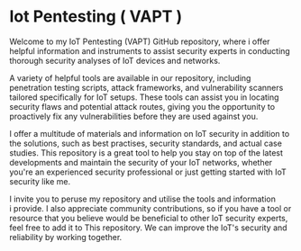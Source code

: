 # Iot Pentesting ( VAPT )

Welcome to my IoT Pentesting (VAPT) GitHub repository, where i offer helpful information and instruments to assist security experts in conducting thorough security analyses of IoT devices and networks.

A variety of helpful tools are available in our repository, including penetration testing scripts, attack frameworks, and vulnerability scanners tailored specifically for IoT setups. These tools can assist you in locating security flaws and potential attack routes, giving you the opportunity to proactively fix any vulnerabilities before they are used against you.

I offer a multitude of materials and information on IoT security in addition to the solutions, such as best practises, security standards, and actual case studies. This repository is a great tool to help you stay on top of the latest developments and maintain the security of your IoT networks, whether you're an experienced security professional or just getting started with IoT security like me.

I invite you to peruse my repository and utilise the tools and information i provide. I also appreciate community contributions, so if you have a tool or resource that you believe would be beneficial to other IoT security experts, feel free to add it to This repository. We can improve the IoT's security and reliability by working together.